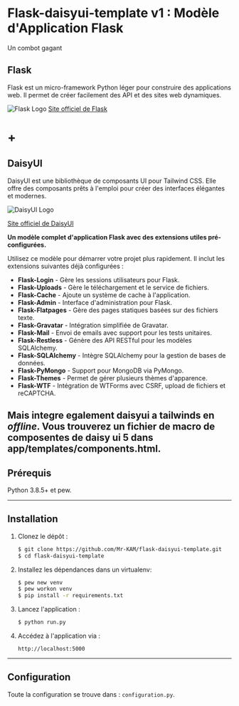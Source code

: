<think>

# **Flask-daisyui-template v1** : Modèle d'Application Flask

Un combot gagant <br>
## Flask
Flask est un micro-framework Python léger pour construire des applications web. Il permet de créer facilement des API et des sites web dynamiques.

![Flask Logo](https://upload.wikimedia.org/wikipedia/commons/3/3c/Flask_logo.svg|width=200)
[Site officiel de Flask](https://flask.palletsprojects.com/)
# +

## DaisyUI
DaisyUI est une bibliothèque de composants UI pour Tailwind CSS. Elle offre des composants prêts à l'emploi pour créer des interfaces élégantes et modernes.


![DaisyUI Logo](https://img.daisyui.com/images/daisyui-logo/daisyui-logotype.svg|width=200)

[Site officiel de DaisyUI](https://daisyui.com/)

**Un modèle complet d'application Flask avec des extensions utiles pré-configurées.**

Utilisez ce modèle pour démarrer votre projet plus rapidement. Il inclut les extensions suivantes déjà configurées :

* **Flask-Login** - Gère les sessions utilisateurs pour Flask.
* **Flask-Uploads** - Gère le téléchargement et le service de fichiers.
* **Flask-Cache** - Ajoute un système de cache à l'application.
* **Flask-Admin** - Interface d'administration pour Flask.
* **Flask-Flatpages** - Gère des pages statiques basées sur des fichiers texte.
* **Flask-Gravatar** - Intégration simplifiée de Gravatar.
* **Flask-Mail** - Envoi de emails avec support pour les tests unitaires.
* **Flask-Restless** - Génère des API RESTful pour les modèles SQLAlchemy.
* **Flask-SQLAlchemy** - Intègre SQLAlchemy pour la gestion de bases de données.
* **Flask-PyMongo** - Support pour MongoDB via PyMongo.
* **Flask-Themes** - Permet de gérer plusieurs thèmes d'apparence.
* **Flask-WTF** - Intégration de WTForms avec CSRF, upload de fichiers et reCAPTCHA.

Mais integre egalement daisyui a tailwinds en *offline*. Vous trouverez un fichier de macro de composentes de daisy ui 5 dans **app/templates/components.html.**
---

## Prérequis
Python 3.8.5+ et pew.

---

## Installation

1. Clonez le dépôt :
   ```bash
   $ git clone https://github.com/Mr-KAM/flask-daisyui-template.git
   $ cd flask-daisyui-template
   ```

2. Installez les dépendances dans un virtualenv:
   ```bash
   $ pew new venv
   $ pew workon venv
   $ pip install -r requirements.txt
   ```

3. Lancez l'application :
   ```bash
   $ python run.py
   ```

4. Accédez à l'application via :
   ```
   http://localhost:5000
   ```

---

## Configuration
Toute la configuration se trouve dans : `configuration.py`.
